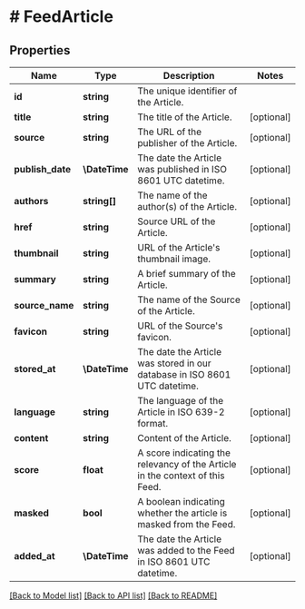 # # FeedArticle

## Properties

| Name             | Type          | Description                                                                  | Notes      |
| ---------------- | ------------- | ---------------------------------------------------------------------------- | ---------- |
| **id**           | **string**    | The unique identifier of the Article.                                        |
| **title**        | **string**    | The title of the Article.                                                    | [optional] |
| **source**       | **string**    | The URL of the publisher of the Article.                                     | [optional] |
| **publish_date** | **\DateTime** | The date the Article was published in ISO 8601 UTC datetime.                 | [optional] |
| **authors**      | **string[]**  | The name of the author(s) of the Article.                                    | [optional] |
| **href**         | **string**    | Source URL of the Article.                                                   | [optional] |
| **thumbnail**    | **string**    | URL of the Article&#39;s thumbnail image.                                    | [optional] |
| **summary**      | **string**    | A brief summary of the Article.                                              | [optional] |
| **source_name**  | **string**    | The name of the Source of the Article.                                       | [optional] |
| **favicon**      | **string**    | URL of the Source&#39;s favicon.                                             | [optional] |
| **stored_at**    | **\DateTime** | The date the Article was stored in our database in ISO 8601 UTC datetime.    | [optional] |
| **language**     | **string**    | The language of the Article in ISO 639-2 format.                             | [optional] |
| **content**      | **string**    | Content of the Article.                                                      | [optional] |
| **score**        | **float**     | A score indicating the relevancy of the Article in the context of this Feed. | [optional] |
| **masked**       | **bool**      | A boolean indicating whether the article is masked from the Feed.            | [optional] |
| **added_at**     | **\DateTime** | The date the Article was added to the Feed in ISO 8601 UTC datetime.         | [optional] |

[[Back to Model list]](../../README.md#models) [[Back to API list]](../../README.md#endpoints) [[Back to README]](../../README.md)
